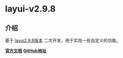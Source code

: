 # layui-v2.9.8

## 介绍

基于 [layui2.9.8版本](https://github.com/layui/layui/tree/v2.9.8) 二次开发，用于实现一些自定义的功能。

[**官方文档**](https://layui.dev/docs/2/) [**GitHub地址**](https://github.com/layui/layui)
